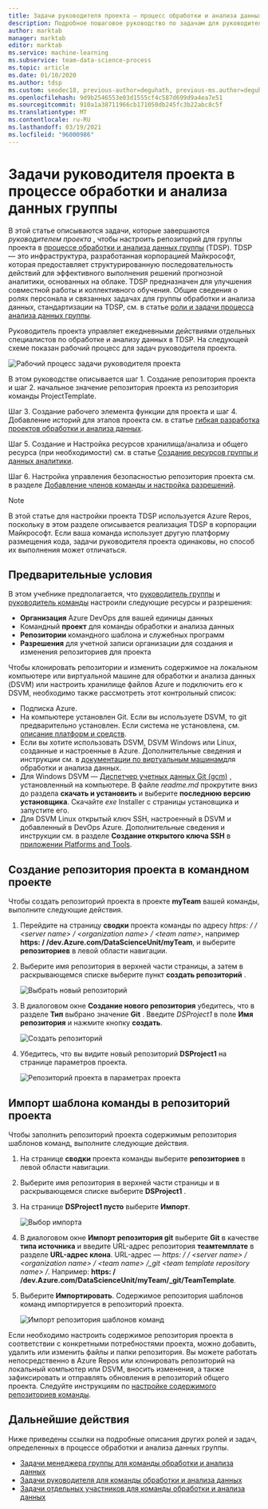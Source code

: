 ```yaml
---
title: Задачи руководителя проекта — процесс обработки и анализа данных группы
description: Подробное пошаговое руководство по задачам для руководителя проекта в команде обработки и анализа данных группы
author: marktab
manager: marktab
editor: marktab
ms.service: machine-learning
ms.subservice: team-data-science-process
ms.topic: article
ms.date: 01/10/2020
ms.author: tdsp
ms.custom: seodec18, previous-author=deguhath, previous-ms.author=deguhath
ms.openlocfilehash: 9d9b2546553e03d1555cf4c587d699d9a4ea7e51
ms.sourcegitcommit: 910a1a38711966cb171050db245fc3b22abc8c5f
ms.translationtype: MT
ms.contentlocale: ru-RU
ms.lasthandoff: 03/19/2021
ms.locfileid: "96000986"
---
```

# <a name="project-lead-tasks-in-the-team-data-science-process"></a>Задачи руководителя проекта в процессе обработки и анализа данных группы

В этой статье описываются задачи, которые завершаются *руководителем проекта* , чтобы настроить репозиторий для группы проекта в [процессе обработки и анализа данных группы](overview.md) (TDSP). TDSP — это инфраструктура, разработанная корпорацией Майкрософт, которая предоставляет структурированную последовательность действий для эффективного выполнения решений прогнозной аналитики, основанных на облаке. TDSP предназначен для улучшения совместной работы и коллективного обучения. Общие сведения о ролях персонала и связанных задачах для группы обработки и анализа данных, стандартизации на TDSP, см. в статье [роли и задачи процесса анализа данных группы](roles-tasks.md).

Руководитель проекта управляет ежедневными действиями отдельных специалистов по обработке и анализу данных в TDSP. На следующей схеме показан рабочий процесс для задач руководителя проекта.

![Рабочий процесс задачи руководителя проекта](./media/project-lead-tasks/project-leads-1-tdsp-creating-projects.png)

В этом руководстве описывается шаг 1. Создание репозитория проекта и шаг 2. начальное значение репозитория проекта из репозитория команды ProjectTemplate. 

Шаг 3. Создание рабочего элемента функции для проекта и шаг 4. Добавление историй для этапов проекта см. в статье [гибкая разработка проектов обработки и анализа данных](agile-development.md).

Шаг 5. Создание и Настройка ресурсов хранилища/анализа и общего ресурса (при необходимости) см. в статье [Создание ресурсов группы и данных аналитики](team-lead-tasks.md#create-team-data-and-analytics-resources).

Шаг 6. Настройка управления безопасностью репозитория проекта см. в разделе [Добавление членов команды и настройка разрешений](team-lead-tasks.md#add-team-members-and-configure-permissions).

> [!NOTE] 
> В этой статье для настройки проекта TDSP используется Azure Repos, поскольку в этом разделе описывается реализация TDSP в корпорации Майкрософт. Если ваша команда использует другую платформу размещения кода, задачи руководителя проекта одинаковы, но способ их выполнения может отличаться.

## <a name="prerequisites"></a>Предварительные условия

В этом учебнике предполагается, что [руководитель группы](group-manager-tasks.md) и [руководитель команды](team-lead-tasks.md) настроили следующие ресурсы и разрешения:

- **Организация** Azure DevOps для вашей единицы данных
- Командный **проект** для команды обработки и анализа данных
- **Репозитории** командного шаблона и служебных программ
- **Разрешения** для учетной записи организации для создания и изменения репозиториев для проекта

Чтобы клонировать репозитории и изменить содержимое на локальном компьютере или виртуальной машине для обработки и анализа данных (DSVM) или настроить хранилище файлов Azure и подключить его к DSVM, необходимо также рассмотреть этот контрольный список:

- Подписка Azure.
- На компьютере установлен Git. Если вы используете DSVM, то git предварительно установлен. Если система не установлена, см. [описание платформ и средств](platforms-and-tools.md#appendix).
- Если вы хотите использовать DSVM, DSVM Windows или Linux, созданные и настроенные в Azure. Дополнительные сведения и инструкции см. в [документации по виртуальным машинам](../data-science-virtual-machine/index.yml)для обработки и анализа данных.
- Для Windows DSVM — [Диспетчер учетных данных Git (gcm)](https://github.com/Microsoft/Git-Credential-Manager-for-Windows) , установленный на компьютере. В файле *readme.md* прокрутите вниз до раздела **скачать и установить** и выберите **последнюю версию установщика**. Скачайте *exe* Installer с страницы установщика и запустите его. 
- Для DSVM Linux открытый ключ SSH, настроенный в DSVM и добавленный в DevOps Azure. Дополнительные сведения и инструкции см. в разделе **Создание открытого ключа SSH** в [приложении Platforms and Tools](platforms-and-tools.md#appendix). 

## <a name="create-a-project-repository-in-your-team-project"></a>Создание репозитория проекта в командном проекте

Чтобы создать репозиторий проекта в проекте **myTeam** вашей команды, выполните следующие действия.

1. Перейдите на страницу **сводки** проекта команды по адресу *https: \/ / \<server name> / \<organization name> / \<team name>*, например **https: \/ /dev.Azure.com/DataScienceUnit/myTeam**, и выберите **репозиториев** в левой области навигации. 
   
1. Выберите имя репозитория в верхней части страницы, а затем в раскрывающемся списке выберите пункт **создать репозиторий** .
   
   ![Выбрать новый репозиторий](./media/project-lead-tasks/project-leads-9-select-repos.png)
   
1. В диалоговом окне **Создание нового репозитория** убедитесь, что в разделе **Тип** выбрано значение **Git** . Введите *DSProject1* в поле **Имя репозитория** и нажмите кнопку **создать**.
   
   ![Создать репозиторий](./media/project-lead-tasks/project-leads-3-create-project-repo-2.png)
   
1. Убедитесь, что вы видите новый репозиторий **DSProject1** на странице параметров проекта. 
   
   ![Репозиторий проекта в параметрах проекта](./media/project-lead-tasks/project-leads-4-create-project-repo-3.png)

## <a name="import-the-team-template-into-your-project-repository"></a>Импорт шаблона команды в репозиторий проекта

Чтобы заполнить репозиторий проекта содержимым репозитория шаблонов команд, выполните следующие действия.

1. На странице **сводки** проекта команды выберите **репозиториев** в левой области навигации. 
   
1. Выберите имя репозитория в верхней части страницы и в раскрывающемся списке выберите **DSProject1** .
   
1. На странице **DSProject1 пусто** выберите **Импорт**. 
   
   ![Выбор импорта](./media/project-lead-tasks/project-leads-5-create-project-repo-4.png)
   
1. В диалоговом окне **Импорт репозитория git** выберите **Git** в качестве **типа источника** и введите URL-адрес репозитория **теамтемплате** в разделе **URL-адрес клона**. URL-адрес — *https: \/ / \<server name> / \<organization name> / \<team name> /_git \<team template repository name> /*. Например: **https: \/ /dev.Azure.com/DataScienceUnit/myTeam/_git/TeamTemplate**. 
   
1. Выберите **Импортировать**. Содержимое репозитория шаблонов команд импортируется в репозиторий проекта. 
   
   ![Импорт репозитория шаблонов команд](./media/project-lead-tasks/project-leads-6-create-project-repo-5.png)

Если необходимо настроить содержимое репозитория проекта в соответствии с конкретными потребностями проекта, можно добавить, удалить или изменить файлы и папки репозитория. Вы можете работать непосредственно в Azure Repos или клонировать репозиторий на локальный компьютер или DSVM, вносить изменения, а также зафиксировать и отправлять обновления в репозиторий общего проекта. Следуйте инструкциям по [настройке содержимого репозиториев команды](team-lead-tasks.md#customize-the-contents-of-the-team-repositories).

## <a name="next-steps"></a>Дальнейшие действия

Ниже приведены ссылки на подробные описания других ролей и задач, определенных в процессе обработки и анализа данных группы.

- [Задачи менеджера группы для команды обработки и анализа данных](group-manager-tasks.md)
- [Задачи руководителя для команды обработки и анализа данных](team-lead-tasks.md)
- [Задачи отдельных участников для команды обработки и анализа данных](project-ic-tasks.md)